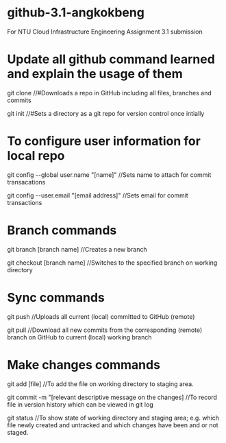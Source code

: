 # github-3.1-angkokbeng
For NTU Cloud Infrastructure Engineering Assignment 3.1 submission

# Update all github command learned and explain the usage of them

git clone //#Downloads a repo in GitHub including all files, branches and commits

git init //#Sets a directory as a git repo for version control once intially

# To configure user information for local repo

git config --global user.name "[name]" //Sets name to attach for commit transacations

git config --user.email "[email address]" //Sets email for commit transactions


# Branch commands

git branch [branch name] //Creates a new branch

git checkout [branch name] //Switches to the specified branch on working directory

# Sync commands

git push //Uploads all current (local) committed to GitHub (remote)

git pull //Download all new commits from the corresponding (remote) branch on GitHub to current (local) working branch

# Make changes commands

git add [file] //To add the file on working directory to staging area.

git commit -m "[relevant descriptive message on the changes] //To record file in version history which can be viewed in git log

git status //To show state of working directory and staging area; e.g. which file newly created and untracked and which changes have been and or not staged.

